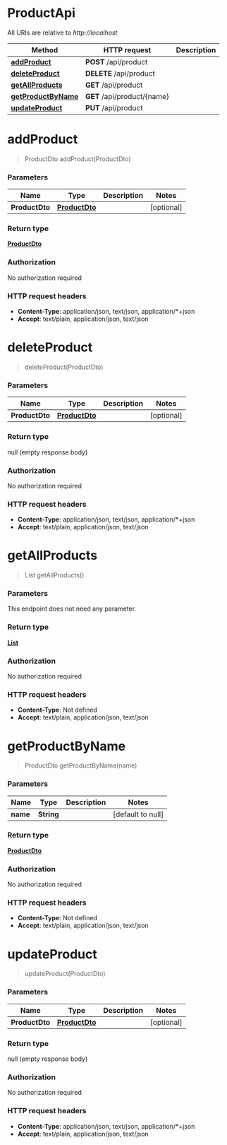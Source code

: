 # ProductApi

All URIs are relative to *http://localhost*

| Method | HTTP request | Description |
|------------- | ------------- | -------------|
| [**addProduct**](ProductApi.md#addProduct) | **POST** /api/product |  |
| [**deleteProduct**](ProductApi.md#deleteProduct) | **DELETE** /api/product |  |
| [**getAllProducts**](ProductApi.md#getAllProducts) | **GET** /api/product |  |
| [**getProductByName**](ProductApi.md#getProductByName) | **GET** /api/product/{name} |  |
| [**updateProduct**](ProductApi.md#updateProduct) | **PUT** /api/product |  |


<a name="addProduct"></a>
# **addProduct**
> ProductDto addProduct(ProductDto)



### Parameters

|Name | Type | Description  | Notes |
|------------- | ------------- | ------------- | -------------|
| **ProductDto** | [**ProductDto**](../Models/ProductDto.md)|  | [optional] |

### Return type

[**ProductDto**](../Models/ProductDto.md)

### Authorization

No authorization required

### HTTP request headers

- **Content-Type**: application/json, text/json, application/*+json
- **Accept**: text/plain, application/json, text/json

<a name="deleteProduct"></a>
# **deleteProduct**
> deleteProduct(ProductDto)



### Parameters

|Name | Type | Description  | Notes |
|------------- | ------------- | ------------- | -------------|
| **ProductDto** | [**ProductDto**](../Models/ProductDto.md)|  | [optional] |

### Return type

null (empty response body)

### Authorization

No authorization required

### HTTP request headers

- **Content-Type**: application/json, text/json, application/*+json
- **Accept**: text/plain, application/json, text/json

<a name="getAllProducts"></a>
# **getAllProducts**
> List getAllProducts()



### Parameters
This endpoint does not need any parameter.

### Return type

[**List**](../Models/ProductDto.md)

### Authorization

No authorization required

### HTTP request headers

- **Content-Type**: Not defined
- **Accept**: text/plain, application/json, text/json

<a name="getProductByName"></a>
# **getProductByName**
> ProductDto getProductByName(name)



### Parameters

|Name | Type | Description  | Notes |
|------------- | ------------- | ------------- | -------------|
| **name** | **String**|  | [default to null] |

### Return type

[**ProductDto**](../Models/ProductDto.md)

### Authorization

No authorization required

### HTTP request headers

- **Content-Type**: Not defined
- **Accept**: text/plain, application/json, text/json

<a name="updateProduct"></a>
# **updateProduct**
> updateProduct(ProductDto)



### Parameters

|Name | Type | Description  | Notes |
|------------- | ------------- | ------------- | -------------|
| **ProductDto** | [**ProductDto**](../Models/ProductDto.md)|  | [optional] |

### Return type

null (empty response body)

### Authorization

No authorization required

### HTTP request headers

- **Content-Type**: application/json, text/json, application/*+json
- **Accept**: text/plain, application/json, text/json

